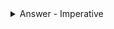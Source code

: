 <details><summary>Answer - Imperative</summary>

```shell
satu aja yang kita tahu akan sangat berarti jika setiap hari kita belajar
```
</details>